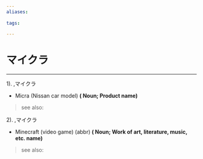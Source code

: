 ```yaml
---
aliases:
    
tags:
    
---
```


# マイクラ
---
1).
,マイクラ

- Micra (Nissan car model)
**( Noun; Product name)**
> see also: 
            
2).
,マイクラ

- Minecraft (video game) (abbr)
**( Noun; Work of art, literature, music, etc. name)**
> see also: 
            